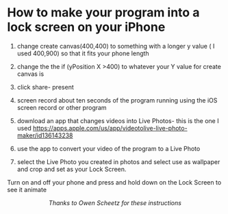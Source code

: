 How to make your program into a lock screen on your iPhone
===============================================================================================
1. change create canvas(400,400) to something with a longer y value ( I used 400,900) so that it fits your phone length

2. change the the if (yPosition X >400) to whatever your Y value for create canvas is 

3. click share- present 

4. screen record about ten seconds of the program running using the iOS screen record or other program 

5. download an app that changes videos into Live Photos- this is the one I used https://apps.apple.com/us/app/videotolive-live-photo-maker/id136143238

6. use the app to convert your video of the program to a Live Photo 

7. select the Live Photo you created in photos and select use as wallpaper and crop and set as your Lock Screen.

Turn on and off your phone and press and hold down on the Lock Screen to see it animate
<center><i>Thanks to Owen Scheetz for these instructions</i><center>
